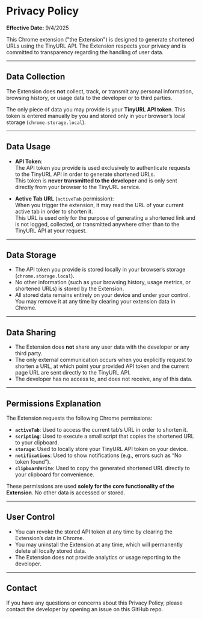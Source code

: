 # Privacy Policy

**Effective Date:** 9/4/2025

This Chrome extension ("the Extension") is designed to generate shortened URLs using the TinyURL API. The Extension respects your privacy and is committed to transparency regarding the handling of user data.

---

## Data Collection
The Extension does **not** collect, track, or transmit any personal information, browsing history, or usage data to the developer or to third parties.

The only piece of data you may provide is your **TinyURL API token**. This token is entered manually by you and stored only in your browser’s local storage (`chrome.storage.local`).

---

## Data Usage
- **API Token**:  
  The API token you provide is used exclusively to authenticate requests to the TinyURL API in order to generate shortened URLs.  
  This token is **never transmitted to the developer** and is only sent directly from your browser to the TinyURL service.

- **Active Tab URL** (`activeTab` permission):  
  When you trigger the extension, it may read the URL of your current active tab in order to shorten it.  
  This URL is used only for the purpose of generating a shortened link and is not logged, collected, or transmitted anywhere other than to the TinyURL API at your request.

---

## Data Storage
- The API token you provide is stored locally in your browser’s storage (`chrome.storage.local`).  
- No other information (such as your browsing history, usage metrics, or shortened URLs) is stored by the Extension.  
- All stored data remains entirely on your device and under your control. You may remove it at any time by clearing your extension data in Chrome.

---

## Data Sharing
- The Extension does **not** share any user data with the developer or any third party.  
- The only external communication occurs when you explicitly request to shorten a URL, at which point your provided API token and the current page URL are sent directly to the TinyURL API.  
- The developer has no access to, and does not receive, any of this data.

---

## Permissions Explanation
The Extension requests the following Chrome permissions:

- **`activeTab`**: Used to access the current tab’s URL in order to shorten it.  
- **`scripting`**: Used to execute a small script that copies the shortened URL to your clipboard.  
- **`storage`**: Used to locally store your TinyURL API token on your device.  
- **`notifications`**: Used to show notifications (e.g., errors such as “No token found”).  
- **`clipboardWrite`**: Used to copy the generated shortened URL directly to your clipboard for convenience.  

These permissions are used **solely for the core functionality of the Extension**. No other data is accessed or stored.

---

## User Control
- You can revoke the stored API token at any time by clearing the Extension’s data in Chrome.  
- You may uninstall the Extension at any time, which will permanently delete all locally stored data.  
- The Extension does not provide analytics or usage reporting to the developer.

---

## Contact
If you have any questions or concerns about this Privacy Policy, please contact the developer by opening an issue on this GitHub repo.

